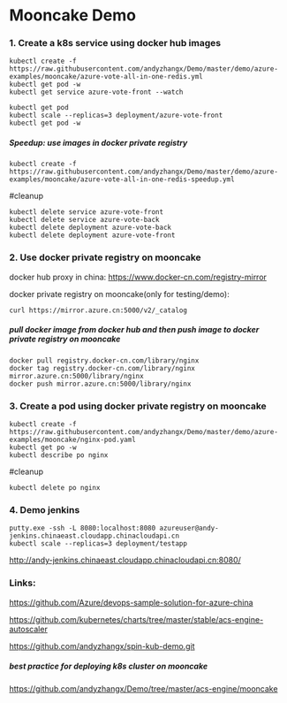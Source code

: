 # Mooncake Demo
### 1. Create a k8s service using docker hub images
```
kubectl create -f https://raw.githubusercontent.com/andyzhangx/Demo/master/demo/azure-examples/mooncake/azure-vote-all-in-one-redis.yml
kubectl get pod -w
kubectl get service azure-vote-front --watch

kubectl get pod
kubectl scale --replicas=3 deployment/azure-vote-front
kubectl get pod -w
```

##### Speedup: use images in docker private registry
```
kubectl create -f https://raw.githubusercontent.com/andyzhangx/Demo/master/demo/azure-examples/mooncake/azure-vote-all-in-one-redis-speedup.yml
```

#cleanup
```
kubectl delete service azure-vote-front
kubectl delete service azure-vote-back
kubectl delete deployment azure-vote-back
kubectl delete deployment azure-vote-front
```
### 2. Use docker private registry on mooncake
docker hub proxy in china: https://www.docker-cn.com/registry-mirror

docker private registry on mooncake(only for testing/demo): 
```
curl https://mirror.azure.cn:5000/v2/_catalog
```

##### pull docker image from docker hub and then push image to docker private registry on mooncake
```
docker pull registry.docker-cn.com/library/nginx
docker tag registry.docker-cn.com/library/nginx mirror.azure.cn:5000/library/nginx
docker push mirror.azure.cn:5000/library/nginx
```

### 3. Create a pod using docker private registry on mooncake
```
kubectl create -f https://raw.githubusercontent.com/andyzhangx/Demo/master/demo/azure-examples/mooncake/nginx-pod.yaml
kubectl get po -w
kubectl describe po nginx
```

#cleanup
```
kubectl delete po nginx
```

### 4. Demo jenkins 
```
putty.exe -ssh -L 8080:localhost:8080 azureuser@andy-jenkins.chinaeast.cloudapp.chinacloudapi.cn
kubectl scale --replicas=3 deployment/testapp
```
http://andy-jenkins.chinaeast.cloudapp.chinacloudapi.cn:8080/

### Links:
https://github.com/Azure/devops-sample-solution-for-azure-china

https://github.com/kubernetes/charts/tree/master/stable/acs-engine-autoscaler

https://github.com/andyzhangx/spin-kub-demo.git

##### best practice for deploying k8s cluster on mooncake
https://github.com/andyzhangx/Demo/tree/master/acs-engine/mooncake

